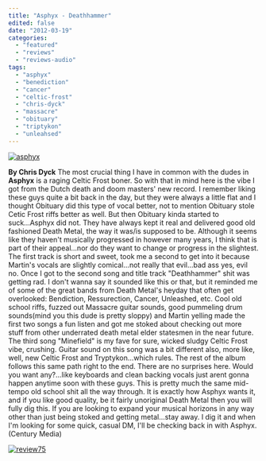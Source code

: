 ```yaml
---
title: "Asphyx - Deathhammer"
edited: false
date: "2012-03-19"
categories:
  - "featured"
  - "reviews"
  - "reviews-audio"
tags:
  - "asphyx"
  - "benediction"
  - "cancer"
  - "celtic-frost"
  - "chris-dyck"
  - "massacre"
  - "obituary"
  - "triptykon"
  - "unleahsed"
---
```


[![](http://www.hellbound.ca/wp-content/uploads/2012/03/asphyx.jpg "asphyx")](http://www.hellbound.ca/wp-content/uploads/2012/03/asphyx.jpg)

**By Chris Dyck** The most crucial thing I have in common with the dudes in **Asphyx** is a raging Celtic Frost boner. So with that in mind here is the vibe I got from the Dutch death and doom masters' new record. I remember liking these guys quite a bit back in the day, but they were always a little flat and I thought Obituary did this type of vocal better, not to mention Obituary stole Cetic Frost riffs better as well. But then Obituary kinda started to suck...Asphyx did not. They have always kept it real and delivered good old fashioned Death Metal, the way it was/is supposed to be. Although it seems like they haven't musically progressed in however many years, I think that is part of their appeal...nor do they want to change or progress in the slightest. The first track is short and sweet, took me a second to get into it because Martin's vocals are slightly comical...not really that evil...bad ass yes, evil no. Once I got to the second song and title track "Deathhammer" shit was getting rad. I don't wanna say it sounded like this or that, but it reminded me of some of the great bands from Death Metal's heyday that often get overlooked: Bendiction, Ressurection, Cancer, Unleashed, etc. Cool old school riffs, fuzzed out Massacre guitar sounds, good pummeling drum sounds(mind you this dude is pretty sloppy) and Martin yelling made the first two songs a fun listen and got me stoked about checking out more stuff from other underrated death metal elder statesmen in the near future. The third song "Minefield" is my fave for sure, wicked sludgy Celtic Frost vibe, crushing. Guitar sound on this song was a bit different also, more like, well, new Celtic Frost and Tryptykon...which rules. The rest of the album follows this same path right to the end. There are no surprises here. Would you want any?...like keyboards and clean backing vocals just arent gonna happen anytime soon with these guys. This is pretty much the same mid-tempo old school shit all the way through. It is exactly how Asphyx wants it, and if you like good quality, be it fairly unoriginal Death Metal then you will fully dig this. If you are looking to expand your musical horizons in any way other than just being stoked and getting metal...stay away. I dig it and when I'm looking for some quick, casual DM, I'll be checking back in with Asphyx. (Century Media)

[![](http://www.hellbound.ca/wp-content/uploads/2009/09/review75.png "review75")](http://www.hellbound.ca/wp-content/uploads/2009/09/review75.png)
